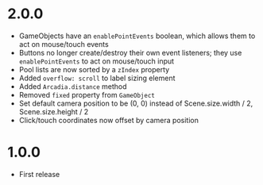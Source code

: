 
# 2.0.0

* GameObjects have an `enablePointEvents` boolean, which allows them to act on
  mouse/touch events
* Buttons no longer create/destroy their own event listeners; they use
  `enablePointEvents` to act on mouse/touch input
* Pool lists are now sorted by a `zIndex` property
* Added `overflow: scroll` to label sizing element
* Added `Arcadia.distance` method
* Removed `fixed` property from `GameObject`
* Set default camera position to be (0, 0) instead of Scene.size.width / 2, Scene.size.height / 2
* Click/touch coordinates now offset by camera position

# 1.0.0

* First release
